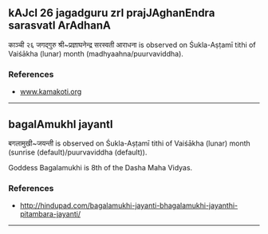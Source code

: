 ## kAJcI 26 jagadguru zrI prajJAghanEndra sarasvatI ArAdhanA

काञ्ची २६ जगद्गुरु श्री~प्रज्ञाघनेन्द्र सरस्वती आराधना is observed on Śukla-Aṣṭamī tithi of Vaiśākha (lunar) month (madhyaahna/puurvaviddha).


### References
* www.kamakoti.org

---
## bagalAmukhI jayantI

बगलामुखी~जयन्ती is observed on Śukla-Aṣṭamī tithi of Vaiśākha (lunar) month (sunrise (default)/puurvaviddha (default)).

Goddess Bagalamukhi is 8th of the Dasha Maha Vidyas.
### References
* http://hindupad.com/bagalamukhi-jayanti-bhagalamukhi-jayanthi-pitambara-jayanti/

---
